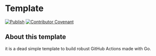# Template

[![Publish](https://github.com/covalentteam/template/actions/workflows/publish.yml/badge.svg)](https://github.com/covalentteam/template/actions/workflows/publish.yml)
[![Contributor Covenant](https://img.shields.io/badge/Contributor%20Covenant-2.1-4baaaa.svg)](code_of_conduct.md)

## About this template
it is a dead simple template to build robust GitHub Actions made with Go.

